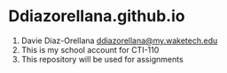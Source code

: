 # Ddiazorellana.github.io
1. Davie Diaz-Orellana ddiazorellana@my.waketech.edu
2. This is my school account for CTI-110
3. This repository will be used for assignments